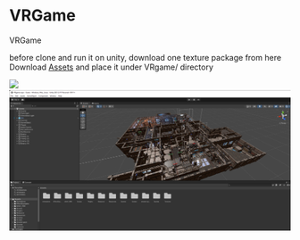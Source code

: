 # VRGame
VRGame

before clone and run it on unity, download one texture package from here
Download [Assets](https://drive.google.com/drive/folders/1eE_N3YWjkfLflN-5u2LLYLUWJjWhSfW2?usp=sharing) and place it under VRgame/ directory

![](./img/video.gif)
![](./img/4.png)
